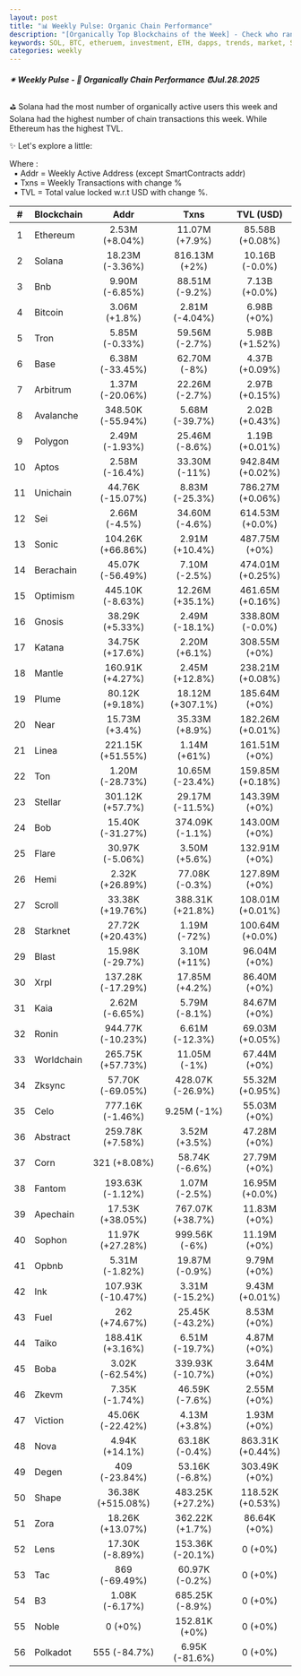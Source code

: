 ```yaml
---
layout: post
title: "📊 Weekly Pulse: Organic Chain Performance"
description: "[Organically Top Blockchains of the Week] - Check who ranked first this week in address, transactions and TVL"
keywords: SOL, BTC, etheruem, investment, ETH, dapps, trends, market, SEC, trading, bitcoin
categories: weekly
---
```


##### ✴ Weekly Pulse - 📌 *Organically Chain Performance ⏰Jul.28.2025*

⛳ Solana had the most number of organically active users this week and Solana had the highest number of chain transactions this week. While Ethereum has the highest TVL.

✨ Let's explore a little:

Where :  
&nbsp; ▪ Addr = Weekly Active Address (except SmartContracts addr)  
&nbsp; ▪ Txns = Weekly Transactions with change %  
&nbsp; ▪ TVL = Total value locked w.r.t USD with change %.  

| # | Blockchain |   Addr   |   Txns  | TVL (USD) |
|:-:|:-----------|:--------:|:-------:|:---------:|
|1 | Ethereum | 2.53M (+8.04%) | 11.07M (+7.9%) | 85.58B (+0.08%) |
|2 | Solana | 18.23M (-3.36%) | 816.13M (+2%) | 10.16B (-0.0%) |
|3 | Bnb | 9.90M (-6.85%) | 88.51M (-9.2%) | 7.13B (+0.0%) |
|4 | Bitcoin | 3.06M (+1.8%) | 2.81M (-4.04%) | 6.98B (+0%) |
|5 | Tron | 5.85M (-0.33%) | 59.56M (-2.7%) | 5.98B (+1.52%) |
|6 | Base | 6.38M (-33.45%) | 62.70M (-8%) | 4.37B (+0.09%) |
|7 | Arbitrum | 1.37M (-20.06%) | 22.26M (-2.7%) | 2.97B (+0.15%) |
|8 | Avalanche | 348.50K (-55.94%) | 5.68M (-39.7%) | 2.02B (+0.43%) |
|9 | Polygon | 2.49M (-1.93%) | 25.46M (-8.6%) | 1.19B (+0.01%) |
|10 | Aptos | 2.58M (-16.4%) | 33.30M (-11%) | 942.84M (+0.02%) |
|11 | Unichain | 44.76K (-15.07%) | 8.83M (-25.3%) | 786.27M (+0.06%) |
|12 | Sei | 2.66M (-4.5%) | 34.60M (-4.6%) | 614.53M (+0.0%) |
|13 | Sonic | 104.26K (+66.86%) | 2.91M (+10.4%) | 487.75M (+0%) |
|14 | Berachain | 45.07K (-56.49%) | 7.10M (-2.5%) | 474.01M (+0.25%) |
|15 | Optimism | 445.10K (-8.63%) | 12.26M (+35.1%) | 461.65M (+0.16%) |
|16 | Gnosis | 38.29K (+5.33%) | 2.49M (-18.1%) | 338.80M (-0.0%) |
|17 | Katana | 34.75K (+17.6%) | 2.20M (+6.1%) | 308.55M (+0%) |
|18 | Mantle | 160.91K (+4.27%) | 2.45M (+12.8%) | 238.21M (+0.08%) |
|19 | Plume | 80.12K (+9.18%) | 18.12M (+307.1%) | 185.64M (+0%) |
|20 | Near | 15.73M (+3.4%) | 35.33M (+8.9%) | 182.26M (+0.01%) |
|21 | Linea | 221.15K (+51.55%) | 1.14M (+61%) | 161.51M (+0%) |
|22 | Ton | 1.20M (-28.73%) | 10.65M (-23.4%) | 159.85M (+0.18%) |
|23 | Stellar | 301.12K (+57.7%) | 29.17M (-11.5%) | 143.39M (+0%) |
|24 | Bob | 15.40K (-31.27%) | 374.09K (-1.1%) | 143.00M (+0%) |
|25 | Flare | 30.97K (-5.06%) | 3.50M (+5.6%) | 132.91M (+0%) |
|26 | Hemi | 2.32K (+26.89%) | 77.08K (-0.3%) | 127.89M (+0%) |
|27 | Scroll | 33.38K (+19.76%) | 388.31K (+21.8%) | 108.01M (+0.01%) |
|28 | Starknet | 27.72K (+20.43%) | 1.19M (-72%) | 100.64M (+0.0%) |
|29 | Blast | 15.98K (-29.7%) | 3.10M (+11%) | 96.04M (+0%) |
|30 | Xrpl | 137.28K (-17.29%) | 17.85M (+4.2%) | 86.40M (+0%) |
|31 | Kaia | 2.62M (-6.65%) | 5.79M (-8.1%) | 84.67M (+0%) |
|32 | Ronin | 944.77K (-10.23%) | 6.61M (-12.3%) | 69.03M (+0.05%) |
|33 | Worldchain | 265.75K (+57.73%) | 11.05M (-1%) | 67.44M (+0%) |
|34 | Zksync | 57.70K (-69.05%) | 428.07K (-26.9%) | 55.32M (+0.95%) |
|35 | Celo | 777.16K (-1.46%) | 9.25M (-1%) | 55.03M (+0%) |
|36 | Abstract | 259.78K (+7.58%) | 3.52M (+3.5%) | 47.28M (+0%) |
|37 | Corn | 321 (+8.08%) | 58.74K (-6.6%) | 27.79M (+0%) |
|38 | Fantom | 193.63K (-1.12%) | 1.07M (-2.5%) | 16.95M (+0.0%) |
|39 | Apechain | 17.53K (+38.05%) | 767.07K (+38.7%) | 11.83M (+0%) |
|40 | Sophon | 11.97K (+27.28%) | 999.56K (-6%) | 11.19M (+0%) |
|41 | Opbnb | 5.31M (-1.82%) | 19.87M (-0.9%) | 9.79M (+0%) |
|42 | Ink | 107.93K (-10.47%) | 3.31M (-15.2%) | 9.43M (+0.01%) |
|43 | Fuel | 262 (+74.67%) | 25.45K (-43.2%) | 8.53M (+0%) |
|44 | Taiko | 188.41K (+3.16%) | 6.51M (-19.7%) | 4.87M (+0%) |
|45 | Boba | 3.02K (-62.54%) | 339.93K (-10.7%) | 3.64M (+0%) |
|46 | Zkevm | 7.35K (-1.74%) | 46.59K (-7.6%) | 2.55M (+0%) |
|47 | Viction | 45.06K (-22.42%) | 4.13M (+3.8%) | 1.93M (+0%) |
|48 | Nova | 4.94K (+14.1%) | 63.18K (-0.4%) | 863.31K (+0.44%) |
|49 | Degen | 409 (-23.84%) | 53.16K (-6.8%) | 303.49K (+0%) |
|50 | Shape | 36.38K (+515.08%) | 483.25K (+27.2%) | 118.52K (+0.53%) |
|51 | Zora | 18.26K (+13.07%) | 362.22K (+1.7%) | 86.64K (+0%) |
|52 | Lens | 17.30K (-8.89%) | 153.36K (-20.1%) | 0 (+0%) |
|53 | Tac | 869 (-69.49%) | 60.97K (-0.2%) | 0 (+0%) |
|54 | B3 | 1.08K (-6.17%) | 685.25K (-8.9%) | 0 (+0%) |
|55 | Noble | 0 (+0%) | 152.81K (+0%) | 0 (+0%) |
|56 | Polkadot | 555 (-84.7%) | 6.95K (-81.6%) | 0 (+0%) |